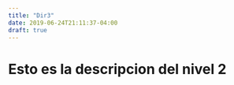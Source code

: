 ```yaml
---
title: "Dir3"
date: 2019-06-24T21:11:37-04:00
draft: true
---
```


# Esto es la descripcion del nivel 2 